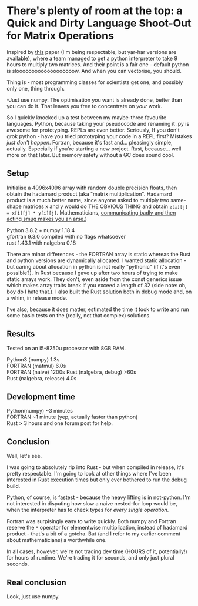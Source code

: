 There's plenty of room at the top: a Quick and Dirty Language Shoot-Out for Matrix Operations
===

Inspired by [this](https://science.sciencemag.org/content/368/6495/eaam9744) paper (I'm being respectable, but yar-har versions are available), where a team managed to get a python interpreter to take 9 hours to multiply two matrices. And their point is a fair one - default python is slooooooooooooooooooow. And when you can vectorise, you should.

Thing is - most programming classes for scientists get one, and possibly only one, thing through.

-Just use numpy. The optimisation you want is already done, better than you can do it. That leaves you free to concentrate on *your* work.

So I quickly knocked up a test between my maybe-three favourite languages. Python, because taking your pseudocode and renaming it .py is awesome for prototyping. REPLs are even better. Seriously, If you don't grok python - have you tried prototyping your code in a REPL first? Mistakes *just don't happen*.
Fortran, because it's fast and... pleasingly simple, actually. Especially if you're starting a new project.
Rust, because... well more on that later. But memory safety without a GC does sound cool.

Setup
---
Initialise a 4096x4096 array with random double precision floats, then obtain the hadamard product (aka "matrix multiplication". Hadamard product is a much better name, since anyone asked to multiply two same-shape matrices x and y would do THE OBVIOUS THING and obtain `z[i][j] = x[i][j] * y[i][j]`.
Mathematicians, [communicating badly and then acting smug makes you an arse.](https://xkcd.com/169/))

Python 3.8.2 + numpy 1.18.4  
gfortran 9.3.0 compiled with no flags whatsoever  
rust 1.43.1 with nalgebra 0.18  

There are minor differences - the FORTRAN array is static whereas the Rust and python versions are dynamically allocated.
I wanted static allocation - but caring about allocation in python is not really "pythonic" (if it's even possible?). In Rust because I gave up after two hours of trying to make static arrays work. They don't, even aside from the const generics issue which makes array traits break if you exceed a length of 32 (side note: oh, boy do I hate that.). I also built the Rust solution both in debug mode and, on a whim, in release mode.

I've also, because it does matter, estimated the time it took to write and run some basic tests on the (really, not that complex) solutions.

Results
---

Tested on an i5-8250u processor with 8GB RAM.

Python3 (numpy)  1.3s  
FORTRAN (matmul) 6.0s  
FORTRAN (naive)  1200s
Rust (nalgebra, debug)  >60s  
Rust (nalgebra, release)  4.0s   

Development time
---

Python(numpy)  ~3 minutes  
FORTRAN  ~1 minute (yep, actually faster than python)  
Rust  > 3 hours and one forum post for help.  

Conclusion
---

Well, let's see.

I was going to absolutely rip into Rust - but when compiled in release, it's pretty respectable. I'm going to look at other things where I've been interested in Rust execution times but only ever bothered to run the debug build.

Python, of course, is fastest - because the heavy lifting is in not-python. I'm not interested in disputing how slow a naive nested-for loop would be, when the interpreter has to check types for *every single operation*.

Fortran was surpisingly easy to write quickly. Both numpy and Fortran reserve the `*` operator for elementwise multiplication, instead of hadamard product - that's a bit of a gotcha. But (and I refer to my earlier comment about mathematicians) a worthwhile one.

In all cases, however, we're not trading dev time (HOURS of it, potentially!) for hours of runtime. We're trading it for seconds, and only just plural seconds.

Real conclusion
---

Look, just use numpy.
